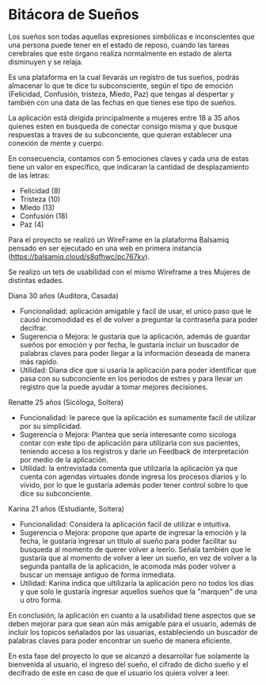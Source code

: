 

# Bitácora de Sueños

Los sueños son todas aquellas expresiones simbólicas e inconscientes que una persona puede tener en el estado de reposo, cuando las tareas cerebrales que este órgano realiza normalmente en estado de alerta disminuyen y se relaja.

Es una plataforma en la cual  llevarás  un registro de tus sueños, podrás almacenar lo que te dice tu subconsciente, según el tipo de emoción (Felicidad, Confusión, tristeza, Miedo, Paz) que tengas al despertar y también con una data de las fechas en que tienes ese tipo de sueños.

La aplicación está dirigida principalmente a mujeres entre 18 a 35 años quienes esten en busqueda de conectar consigo misma y que busque respuestas a traves de su subconciente, que quieran establecer una conexión de mente y cuerpo.

En consecuencia, contamos con 5 emociones claves y cada una de estas tiene un valor en especifico, que indicaran la cantidad de desplazamiento de las letras:
- Felicidad (8)
- Tristeza (10)
- Miedo (13)
- Confusión (18)
- Paz (4)

Para el proyecto se realizó un WireFrame en la plataforma Balsamiq pensado en ser ejecutado en una web en primera instancia (https://balsamiq.cloud/s8qfhwc/pc767kv).

Se realizo un tets de usabilidad con el mismo Wireframe a tres Mujeres de distintas edades.

Diana 30 años (Auditora, Casada)
- Funcionalidad: aplicación amigable y facil de usar, el unico paso que le causó incomodidad es el de volver a preguntar la contraseña para poder decifrar.
- Sugerencia o Mejora: le gustaría que la aplicación, además de guardar sueños por emoción y por fecha, le gustaría incluir un buscador de palabras claves para poder llegar a la información deseada de manera más rapido.
- Utilidad: Diana dice que si usaría la aplicación para poder identificar que pasa con su subconciente en los periodos de estres y para llevar un registro que la puede ayudar a tomar mejores decisiones.

Renatte 25 años (Sicóloga, Soltera)
- Funcionalidad: le parece que la aplicación es sumamente facil de utilizar por su simplicidad. 
- Sugerencia o Mejora: Plantea que sería interesante como sicologa contar con este tipo de aplicación para utilizarla con sus pacientes, teniendo acceso a los registros y darle un Feedback de interpretación por medio de la aplicación.
- Utilidad: la entrevistada comenta que utilizaría la aplicación ya que cuenta con agendas virtuales donde ingresa los procesos diarios y lo vivido, por lo que le gustaría además poder tener control sobre lo que dice su subconciente.

Karina 21 años (Estudiante, Soltera)
- Funcionalidad: Considera la aplicación facil de utilizar e intuitiva.
- Sugerencia o Mejora: propone que aparte de ingresar la emoción y la fecha, le gustaría ingresar un titulo al sueño para poder facilitar su busqueda al momento de querer  volver a leerlo. Señala también que le gustaría que al momento de volver a leer un sueño, en vez de volver a la segunda pantalla de la aplicación, le acomoda más poder volver a buscar un mensaje antiguo de forma inmediata.
- Utilidad: Karina indica que ultilizaría la aplicación pero no todos los días y que solo le gustaría ingresar aquellos sueños que la "marquen" de una u otro forma.

En conclusión, la aplicación en cuanto a la usabilidad tiene aspectos que se deben mejorar para que sean aún más amigable para el usuario, además de incluir los topicos señalados por las usuarias, estableciendo un buscador de palabras claves para poder encontrar un sueño de manera eficiente.

En esta fase del proyecto lo que se alcanzó a desarrollar fue solamente la bienvenida al usuario, el ingreso del sueño, el cifrado de dicho sueño y el decifrado de este en caso de que el usuario los quiera volver a leer.


